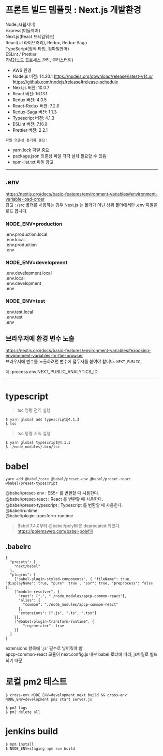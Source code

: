 # 프론트 빌드 템플릿 : Next.js 개발환경
Node.js(웹서버)  
Express(미들웨어)  
Next.js(React 프레임워크)  
React(UI 라이브러리), Redux, Redux-Saga  
TypeScript(정적 타입, 컴파일언어)  
ESLint / Prettier  
PM2(노드 프로세스 관리, 클러스터링)  

- AWS 환경  
- Node.js 버전: 14.20.1
  https://nodejs.org/download/release/latest-v14.x/  
  https://github.com/nodejs/release#release-schedule    
- Next.js 버전: 10.0.7  
- React 버전: 16.13.1  
- Redux 버전: 4.0.5  
- React-Redux 버전: 7.2.0  
- Redux-Saga 버전: 1.1.3  
- Typescript 버전: 4.1.3  
- ESLint 버전: 7.16.0  
- Prettier 버전: 2.2.1  

`파일 의존성 동기화 중요!`  
- yarn.lock 파일 중요  
- package.json 의존성 파일 각각 설치 필요할 수 있음
- npm-list.txt 파일 참고

-----

## .env
https://nextjs.org/docs/basic-features/environment-variables#environment-variable-load-order  
참고 : /src 폴더를 사용하는 경우 Next.js 는 폴더가 아닌 상위 폴더에서만 .env 파일을 로드 합니다.  
  
### NODE_ENV=production
.env.production.local   
.env.local  
.env.production  
.env  

### NODE_ENV=development
.env.development.local  
.env.local  
.env.development  
.env  

### NODE_ENV=test
.env.test.local  
.env.test  
.env  

## 브라우저에 환경 변수 노출
https://nextjs.org/docs/basic-features/environment-variables#exposing-environment-variables-to-the-browser  
브라우저에 변수를 노출하려면 변수에 접두사를 붙여야 합니다. `NEXT_PUBLIC_`  

예: 
process.env.NEXT_PUBLIC_ANALYTICS_ID

-----

# typescript
> tsc 명령 전역 실행
```
$ yarn global add typescript@4.1.3
$ tsc
```
> tsc 명령 지역 실행
```
$ yarn global typescript@4.1.3
$ ./node_modules/.bin/tsc
```

# babel
```
yarn add @babel/core @babel/preset-env @babel/preset-react @babel/preset-typescript
```
@babel/preset-env : ES5+ 를 변환할 때 사용한다.  
@babel/preset-react : React 를 변환할 때 사용한다.  
@babel/preset-typescript : Typescript 를 변환할 때 사용한다.  
@babel/runtime  
@babel/plugin-transform-runtime   

> Babel 7.4.0부터 @babel/polyfill은 deprecated 되었다.  
https://poiemaweb.com/babel-polyfill  


## .babelrc
```
{
  "presets": [
    "next/babel"
  ],
  "plugins": [
    ["babel-plugin-styled-components", { "fileName": true, "displayName": true, "pure": true , "ssr": true, "preprocess": false }],
    ["module-resolver", {
      "root": [".", "./node_modules/apcp-common-react"],
      "alias": {
        "common": "./node_modules/apcp-common-react"
      },
      "extensions": [".js", ".ts", ".tsx"]
    }],
    ["@babel/plugin-transform-runtime", {
        "regenerator": true
    }]
  ]
}
```
extensions 항목에 '.js' 필수로 넣어줘야 함  
apcp-common-react 모듈이 next.config.js 내부 babel 로더에 따라, js파일로 빌드되기 때문   


# 로컬 pm2 테스트
```
$ cross-env NODE_ENV=development next build && cross-env NODE_ENV=development pm2 start server.js
```
```
$ pm2 logs
$ pm2 delete all
```


# jenkins build
```
$ npm install
$ NODE_ENV=staging npm run build
```

